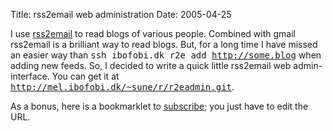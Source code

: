 Title: rss2email web administration
Date: 2005-04-25

I use <a href='http://www.aaronsw.com/2002/rss2email/'>rss2email</a> to
read blogs of various people. Combined with gmail rss2email is a brilliant
way to read blogs. But, for a long time I have missed an easier way than
<tt>ssh ibofobi.dk r2e add http://some.blog</tt> when adding new feeds.
So, I decided to write a quick little rss2email web admin-interface. You
can get it at <tt>http://mel.ibofobi.dk/~sune/r/r2eadmin.git</tt>.

As a bonus, here is a bookmarklet to <a
href="javascript:q=location.href;void(open('http://woop.com/rss2email/find?url='+escape(q),'rss2email','toolbar=no,width=700,height=500'));"
title='rss2email web-admin subscribe bookmarlet'>subscribe</a>; you just
have to edit the URL.